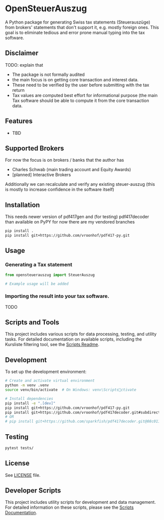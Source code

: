 # OpenSteuerAuszug

A Python package for generating Swiss tax statements (Steuerauszüge) from brokers' statements that don't support it, e.g. mostly foreign ones.
This goal is to eliminate tedious and error prone manual typing into the tax software.

## Disclaimer

TODO: explain that 
- The package is not formally audited
- the main focus is on getting core transaction and interest data.
- These need to be verified by the user before submitting with the tax return
- Tax values are computed best effort for informational purpose (the main Tax software should be able to compute it from the core transaction data.


## Features

- TBD

## Supported Brokers

For now the focus is on brokers / banks that the author has 

- Charles Schwab (main trading account and Equity Awards)
- [planned] Interactive Brokers
  
Additionally we can recalculate and verify any existing steuer-auszug (this is mostly to increase confidence in the software itself)

## Installation

This needs newer version of pdf417gen and (for testing) pdf417decoder than
available on PyPY for now there are my vendored branches

```bash
pip install .
pip install git+https://github.com/vroonhof/pdf417-py.git
```

## Usage

### Generating a Tax statement

```python
from opensteuerauszug import SteuerAuszug

# Example usage will be added
```
### Importing the result into your tax software.

TODO

## Scripts and Tools

This project includes various scripts for data processing, testing, and utility tasks.
For detailed documentation on available scripts, including the Kursliste filtering tool, see the [Scripts Readme](scripts/README.md).

## Development

To set up the development environment:

```bash
# Create and activate virtual environment
python -m venv .venv
source venv/bin/activate  # On Windows: venv\Scriptsctivate

# Install dependencies
pip install -e ".[dev]"
pip install git+https://github.com/vroonhof/pdf417-py.git
pip install git+https://github.com/vroonhof/pdf417decoder.git#subdirectory=python
# OR
# pip install git+https://github.com/sparkfish/pdf417decoder.git@08c01172b7150bb2d2c0591566f43d45f9294fac#subdirectory=python
```

## Testing

```bash
pytest tests/
```

## License

See [LICENSE](LICENSE) file.

## Developer Scripts

This project includes utility scripts for development and data management. For detailed information on these scripts, please see the [Scripts Documentation](scripts/README.md).
